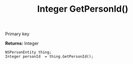 ﻿---
uid: crmscript_ref_NSPersonEntity_GetPersonId
title: Integer GetPersonId()
intellisense: NSPersonEntity.GetPersonId
keywords: NSPersonEntity, GetPersonId
so.topic: reference
---

Primary key

**Returns:** Integer


```crmscript
NSPersonEntity thing;
Integer personId  = thing.GetPersonId();
```


